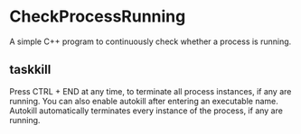 # CheckProcessRunning
A simple C++ program to continuously check whether a process is running.

## taskkill
Press CTRL + END at any time, to terminate all process instances, if any are running.
You can also enable autokill after entering an executable name. Autokill automatically terminates every instance of the process, if any are running.
